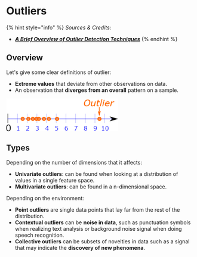 # Outliers

{% hint style="info" %}
_Sources & Credits:_

* __[_A Brief Overview of Outlier Detection Techniques_](https://towardsdatascience.com/a-brief-overview-of-outlier-detection-techniques-1e0b2c19e561)__
{% endhint %}

## Overview

Let's give some clear definitions of outlier:

* **Extreme values** that deviate from other observations on data.
* An observation that **diverges from an overall** pattern on a sample.

![](<../../.gitbook/assets/image (48).png>)

## Types

Depending on the number of dimensions that it affects:

* **Univariate outliers**: can be found when looking at a distribution of values in a single feature space.
* **Multivariate outliers**: can be found in a n-dimensional space.

Depending on the environment:

* **Point outliers** are single data points that lay far from the rest of the distribution.&#x20;
* **Contextual outliers** can be **noise in data**, such as punctuation symbols when realizing text analysis or background noise signal when doing speech recognition.
* **Collective outliers** can be subsets of novelties in data such as a signal that may indicate the **discovery of new phenomena**.

